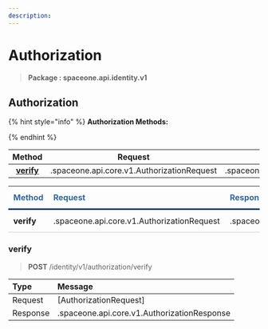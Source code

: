 ```yaml
---
description:  
---
```

# Authorization

>  **Package : spaceone.api.identity.v1**

## Authorization

{% hint style="info" %}
**Authorization Methods:**

{%  endhint %}


| Method | Request | Response | Description |
| :-----: | :--------: | :--------: | :-------------------- |
| [**verify**](authorization.md#verify)| .spaceone.api.core.v1.AuthorizationRequest|  .spaceone.api.core.v1.AuthorizationResponse|  |TEST

<table style="border-collapse: collapse; text-align: left; line-height: 1.5;">
    <thead>
    <tr>
      <th scope="cols" style="padding: 10px; font-weight: bold; vertical-align: top; color: #369; border-bottom: 3px solid #036;">Method</th>
      <th scope="cols" style="padding: 10px; font-weight: bold; vertical-align: top; color: #369; border-bottom: 3px solid #036;">Request</th>
      <th scope="cols" style="padding: 10px; font-weight: bold; vertical-align: top; color: #369; border-bottom: 3px solid #036;">Response</th>
      <th scope="cols" style="padding: 10px; font-weight: bold; vertical-align: top; color: #369; border-bottom: 3px solid #036;">Description</th>
    </tr>
    </thead>
    <tbody>
    <tr>
      <th scope="row" style="width: 80px; padding: 10px; font-weight: bold; vertical-align: top; border-bottom: 1px solid #ccc;">verify</th>
      <td style="width: 150px; padding: 10px; vertical-align: top; border-bottom: 1px solid #ccc;">  .spaceone.api.core.v1.AuthorizationRequest </td>
      <td style="width: 150px; padding: 10px; vertical-align: top; border-bottom: 1px solid #ccc;">   .spaceone.api.core.v1.AuthorizationResponse </td>
      <td style="width: 400px; padding: 10px; vertical-align: top; border-bottom: 1px solid #ccc;"></td>
    </tr></tbody>
</table> 
 

 
### verify
> **POST** /identity/v1/authorization/verify
>


| Type | Message |
| :--- | :--- |
| Request | [AuthorizationRequest] |
| Response | .spaceone.api.core.v1.AuthorizationResponse |


